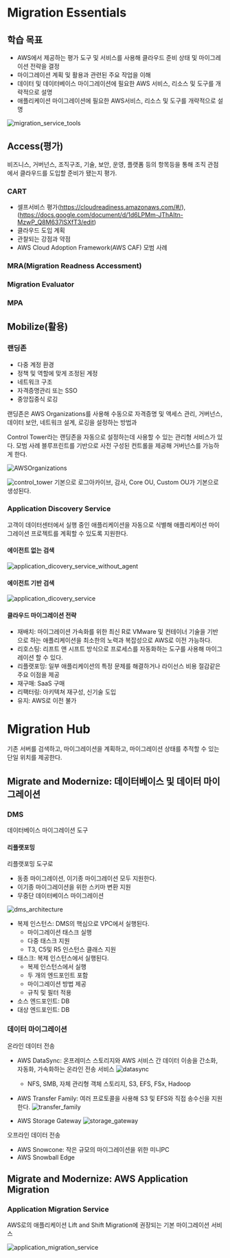 # Migration Essentials

## 학습 목표
- AWS에서 제공하는 평가 도구 및 서비스를 사용해 클라우드 준비 상태 및 마이그레이션 전략을 결정
- 마이그레이션 계획 및 활용과 관련된 주요 작업을 이해
- 데이터 및 데이터베이스 마이그레이션에 필요한 AWS 서비스, 리소스 및 도구를 개략적으로 설명
- 애플리케이션 마이그레이션에 필요한 AWS서비스, 리소스 및 도구를 개략적으로 설명

![migration_service_tools](images/migration_service_tools.png)

## Access(평가)
비즈니스, 거버넌스, 조직구조, 기술, 보안, 운영, 플랫폼 등의 항목등을 통해 조직 관점에서 클라우드를 도입할 준비가 됐는지 평가.

### CART
- 셀프서비스 평가(https://cloudreadiness.amazonaws.com/#/), (https://docs.google.com/document/d/1d6LPMm-JThAItn-MzwP_Q8M637lSXfT3/edit)
- 클라우드 도입 계획
- 관찰되는 강점과 약점
- AWS Cloud Adoption Framework(AWS CAF) 모범 사례

### MRA(Migration Readness Accessment)

### Migration Evaluator

### MPA

## Mobilize(활용)

### 랜딩존
- 다중 계정 환경
- 정책 및 역할에 맞게 조정된 계정
- 네트워크 구조
- 자격증명관리 또는 SSO
- 중앙집중식 로깅

랜딩존은 AWS Organizations를 사용해 수동으로 자격증명 및 액세스 관리, 거버넌스, 데이터 보안, 네트워크 설계, 로깅을 설정하는 방법과

Control Tower라는 랜딩존을 자동으로 설정하는데 사용할 수 있는 관리형 서비스가 있다. 모범 사례 블루프린트를 기반으로 사전 구성된 컨트롤을 제공해 거버넌스를 가능하게 한다.

![AWSOrganizations](images/AWSOrganizations.png)

![control_tower](images/control_tower.png)
기본으로 로그아카이브, 감사, Core OU, Custom OU가 기본으로 생성된다.

### Application Discovery Service
고객이 데이터센터에서 실행 중인 애플리케이션을 자동으로 식별해 애플리케이션 마이그레이션 프로젝트를 계획할 수 있도록 지원한다.

#### 에이전트 없는 검색

![application_dicovery_service_without_agent](images/application_dicovery_service_without_agent.png)

#### 에이전트 기반 검색

![application_dicovery_service](images/application_dicovery_service.png)

#### 클라우드 마이그레이션 전략
- 재배치: 마이그레이션 가속화를 위한 최신 R로 VMware 및 컨테이너 기술을 기반으로 하는 애플리케이션을 최소한의 노력과 복잡성으로 AWS로 이전 가능하다.
- 리호스팅: 리프트 앤 시프트 방식으로 프로세스를 자동화하는 도구를 사용해 마이그레이션 할 수 있다.
- 리플랫포밍: 일부 애플리케이션의 특정 문제를 해결하거나 라이선스 비용 절감같은 주요 이점을 제공
- 재구매: SaaS 구매
- 리팩터링: 아키텍쳐 재구성, 신기술 도입
- 유지: AWS로 이전 불가

# Migration Hub
기존 서버를 검색하고, 마이그레이션을 계획하고, 마이그레이션 상태를 추적할 수 있는 단일 위치를 제공한다.

## Migrate and Modernize: 데이터베이스 및 데이터 마이그레이션

### DMS
데이터베이스 마이그레이션 도구

#### 리플랫포밍
리플랫포밍 도구로 
- 동종 마이그레이션, 이기종 마이그레이션 모두 지원한다.
- 이기종 마이그레이션을 위한 스키마 변환 지원
- 무중단 데이터베이스 마이그레이션


![dms_architecture](images/dms_architecture.png)
- 복제 인스턴스: DMS의 핵심으로 VPC에서 실행된다.
  - 마이그레이션 태스크 실행
  - 다중 태스크 지원
  - T3, C5및 R5 인스턴스 클래스 지원
- 태스크: 복제 인스턴스에서 실행된다.
  - 복제 인스턴스에서 실행
  - 두 개의 엔드포인트 포함
  - 마이그레이션 방법 제공
  - 규칙 및 필터 적용
- 소스 엔드포인트: DB
- 대상 엔드포인트: DB

### 데이터 마이그레이션
온라인 데이터 전송
- AWS DataSync: 온프레미스 스토리지와 AWS 서비스 간 데이터 이송을 간소화, 자동화, 가속화하는 온라인 전송 서비스
![datasync](images/datasync.png) 
  - NFS, SMB, 자체 관리형 객체 스토리지, S3, EFS, FSx, Hadoop
  
- AWS Transfer Family: 여러 프로토콜을 사용해 S3 및 EFS와 직접 송수신을 지원한다.
  ![transfer_family](images/transfer_family.png)

- AWS Storage Gateway
  ![storage_gateway](images/storage_gateway.png)

오프라인 데이터 전송
- AWS Snowcone: 작은 규모의 마이그레이션을 위한 미니PC
- AWS Snowball Edge


## Migrate and Modernize: AWS Application Migration

### Application Migration Service
AWS로의 애플리케이션 Lift and Shift Migration에 권장되는 기본 마이그레이션 서비스

![application_migration_service](images/application_migration_service.png)












